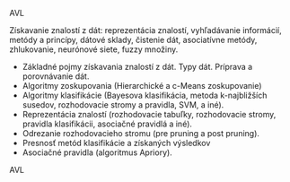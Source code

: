 AVL

Získavanie znalostí z dát: reprezentácia znalostí, vyhľadávanie informácií, metódy a princípy, dátové sklady, čistenie dát, asociatívne metódy, zhlukovanie, neurónové siete, fuzzy množiny. 

- Základné pojmy získavania znalostí z dát. Typy dát. Príprava a porovnávanie dát. 
- Algoritmy zoskupovania (Hierarchické a c-Means zoskupovanie) 
- Algoritmy klasifikácie (Bayesova klasifikácia, metoda k-najbližších susedov, rozhodovacie stromy a pravidla, SVM, a iné). 
- Reprezentácia znalostí (rozhodovacie tabuľky, rozhodovacie stromy, pravidla klasifikácii, asociačné pravidlá a iné). 
- Odrezanie rozhodovacieho stromu (pre pruning a post pruning). 
- Presnosť metód klasifikácie a získaných výsledkov 
- Asociačné pravidla (algoritmus Apriory).

AVL